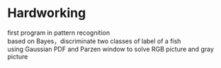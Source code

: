 # Hardworking
first program in pattern recognition\
based on Bayes，discriminate two classes of label of a fish\
using Gaussian PDF and Parzen window to solve RGB picture and gray picture
